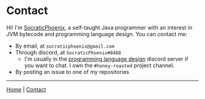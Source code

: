 # Contact
Hi! I'm [SocraticPhoenix](https://github.com/SocraticPhoenix), a self-taught Java programmer with an interest in JVM bytecode
and programming language design. You can contact me:

- By email, at `socraticphoenix@gmail.com`
- Through discord, at `SocraticPhoenix#8468`
  - I'm usually in the [programming language design](https://proglangdesign.net/) discord server if you want to chat.
  I own the `#honey-roasted` project channel.
- By posting an issue to one of my repositories

---
[Home](index.md) | [Contact](contact.md)
